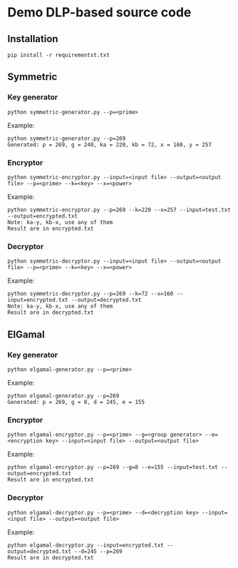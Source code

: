 # Demo DLP-based source code
## Installation
```
pip install -r requirementst.txt
```

## Symmetric
### Key generator
```
python symmetric-generator.py --p=<prime>
```

Example:
```console
python symmetric-generator.py --p=269
Generated: p = 269, g = 240, ka = 220, kb = 72, x = 160, y = 257
```

### Encryptor
```
python symmetric-encryptor.py --input=<input file> --output=<output file> --p=<prime> --k=<key> --x=<power>
```

Example:
```console
python symmetric-encryptor.py --p=269 --k=220 --x=257 --input=test.txt --output=encrypted.txt
Note: ka-y, kb-x, use any of them
Result are in encrypted.txt
```

### Decryptor
```
python symmetric-decryptor.py --input=<input file> --output=<output file> --p=<prime> --k=<key> --x=<power>
```

Example:
```console
python symmetric-decryptor.py --p=269 --k=72 --x=160 --input=encrypted.txt --output=decrypted.txt
Note: ka-y, kb-x, use any of them
Result are in decrypted.txt
```

## ElGamal
### Key generator
```
python elgamal-generator.py --p=<prime>
```

Example:
```console
python elgamal-generator.py --p=269
Generated: p = 269, g = 8, d = 245, e = 155
```

### Encryptor
```
python elgamal-encryptor.py --p=<prime> --g=<group generator> --e=<encryption key> --input=<input file> --output=<output file>
```

Example:
```console
python elgamal-encryptor.py --p=269 --g=8 --e=155 --input=test.txt --output=encrypted.txt
Result are in encrypted.txt
```

### Decryptor
```
python elgamal-decryptor.py --p=<prime> --d=<decryption key> --input=<input file> --output=<output file>
```

Example:
```console
python elgamal-decryptor.py --input=encrypted.txt --output=decrypted.txt --d=245 --p=269
Result are in decrypted.txt
```